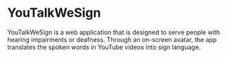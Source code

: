 # YouTalkWeSign

YouTalkWeSign is a web application that is designed to serve people with hearing impairments or deafness. Through an on-screen avatar, the app translates the spoken words in YouTube videos into sign language.
